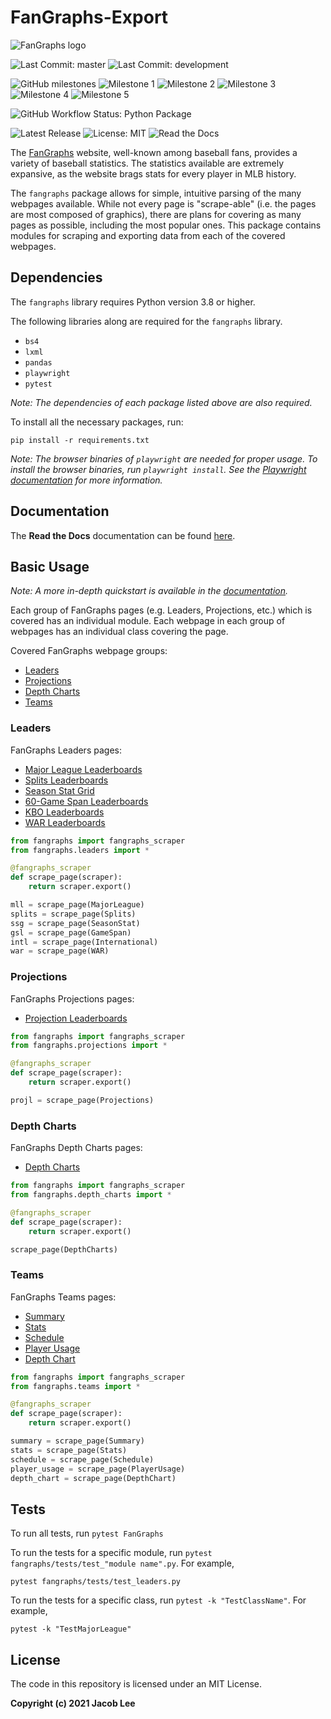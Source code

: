 # FanGraphs-Export

![FanGraphs logo](https://user-images.githubusercontent.com/72679601/112188979-c335d980-8bc0-11eb-8ab9-992663e9e0e6.png)

![Last Commit: master](https://img.shields.io/github/last-commit/JLpython-py/FanGraphs-export/master)
![Last Commit: development](https://img.shields.io/github/last-commit/JLpython-py/FanGraphs-Export/development)

![GitHub milestones](https://img.shields.io/github/milestones/all/JLpython-py/FanGraphs-Export)
![Milestone 1](https://img.shields.io/github/milestones/progress/JLpython-py/FanGraphs-Export/1)
![Milestone 2](https://img.shields.io/github/milestones/progress/JLpython-py/FanGraphs-Export/2)
![Milestone 3](https://img.shields.io/github/milestones/progress/JLpython-py/FanGraphs-Export/3)
![Milestone 4](https://img.shields.io/github/milestones/progress/JLpython-py/FanGraphs-Export/4)
![Milestone 5](https://img.shields.io/github/milestones/progress/JLpython-py/FanGraphs-Export/5)

![GitHub Workflow Status: Python Package](https://img.shields.io/github/workflow/status/JLpython-py/FanGraphs-Export/Python%20package)

![Latest Release](https://img.shields.io/github/v/tag/JLpython-py/FanGraphs-Export)
![License: MIT](https://img.shields.io/github/license/JLpython-py/FanGraphs-Export)
![Read the Docs](https://img.shields.io/readthedocs/fangraphs-export)

The [FanGraphs](https://fangraphs.com/) website, well-known among baseball fans, provides a variety of baseball statistics.
The statistics available are extremely expansive, as the website brags stats for every player in MLB history.

The `fangraphs` package allows for simple, intuitive parsing of the many webpages available.
While not every page is "scrape-able" (i.e. the pages are most composed of graphics),
there are plans for covering as many pages as possible, including the most popular ones.
This package contains modules for scraping and exporting data from each of the covered webpages.

## Dependencies

The `fangraphs` library requires Python version 3.8 or higher.

The following libraries along are required for the `fangraphs` library.

- `bs4`
- `lxml`
- `pandas`
- `playwright`
- `pytest`

*Note: The dependencies of each package listed above are also required.*

To install all the necessary packages, run:

```commandline
pip install -r requirements.txt
```

*Note: The browser binaries of `playwright` are needed for proper usage.
To install the browser binaries, run `playwright install`.
See the [Playwright documentation](https://playwright.dev/python/docs/intro/) for more information.*

## Documentation

The **Read the Docs** documentation can be found [here](https://fangraphs-export.readthedocs.io/en/latest/?).

## Basic Usage

*Note: A more in-depth quickstart is available in the [documentation](#Documentation).*

Each group of FanGraphs pages (e.g. Leaders, Projections, etc.) which is covered has an individual module.
Each webpage in each group of webpages has an individual class covering the page.

Covered FanGraphs webpage groups:

- [Leaders](#Leaders)
- [Projections](#Projections)
- [Depth Charts](#Depth-Charts)
- [Teams](#Teams)

### Leaders

FanGraphs Leaders pages:

- [Major League Leaderboards](https://fangraphs.com/leaders.aspx)
- [Splits Leaderboards](https://fangraphs.com/leaders/splits-leaderboards)
- [Season Stat Grid](https://fangraphs.com/leaders/season-stat-grid)
- [60-Game Span Leaderboards](https://fangraphs.com/leaders/special/game-span)
- [KBO Leaderboards](https://fangraphs.com/leaders/international)
- [WAR Leaderboards](https://fangraphs.com/warleaders.aspx)

```python
from fangraphs import fangraphs_scraper
from fangraphs.leaders import *

@fangraphs_scraper
def scrape_page(scraper):
    return scraper.export()

mll = scrape_page(MajorLeague)
splits = scrape_page(Splits)
ssg = scrape_page(SeasonStat)
gsl = scrape_page(GameSpan)
intl = scrape_page(International)
war = scrape_page(WAR)
```

### Projections

FanGraphs Projections pages:

- [Projection Leaderboards](https://fangraphs.com/projections.aspx)

```python
from fangraphs import fangraphs_scraper
from fangraphs.projections import *

@fangraphs_scraper
def scrape_page(scraper):
    return scraper.export()

projl = scrape_page(Projections)
```

### Depth Charts

FanGraphs Depth Charts pages:

- [Depth Charts](https://fangraphs.com/depthcharts.aspx)

```python
from fangraphs import fangraphs_scraper
from fangraphs.depth_charts import *

@fangraphs_scraper
def scrape_page(scraper):
    return scraper.export()

scrape_page(DepthCharts)
```

### Teams

FanGraphs Teams pages:

- [Summary](https://fangraphs.com/teams/angels)
- [Stats](https://fangraphs.com/teams/angels/stats)
- [Schedule](https://fangraphs.com/team/angels/schedule)
- [Player Usage](https://fangraphs.com/teams/angels/player-usage)
- [Depth Chart](https://fangraphs.com/teams/angels/depth-chart)

```python
from fangraphs import fangraphs_scraper
from fangraphs.teams import *

@fangraphs_scraper
def scrape_page(scraper):
    return scraper.export()

summary = scrape_page(Summary)
stats = scrape_page(Stats)
schedule = scrape_page(Schedule)
player_usage = scrape_page(PlayerUsage)
depth_chart = scrape_page(DepthChart)
```

## Tests

To run all tests, run `pytest FanGraphs`

To run the tests for a specific module, run `pytest fangraphs/tests/test_"module name".py`.
For example,

```commandline
pytest fangraphs/tests/test_leaders.py
```

To run the tests for a specific class, run `pytest -k "TestClassName"`.
For example,

```commandline
pytest -k "TestMajorLeague"
```

## License

The code in this repository is licensed under an MIT License.

**Copyright (c) 2021 Jacob Lee**
